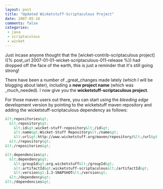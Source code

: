 ```yaml
---
layout: post
title: "Updated Wicketstuff-Scriptaculous Project"
date: 2007-05-16
comments: false
categories:
 - java
 - scriptaculous
 - wicket
---
```


Just incase anyone thought that the [wicket-contrib-scriptaculous project]({% post_url 2007-01-01-wicket-scriptaculous-011-release %}) had dropped off the face of the earth, this is just a reminder that it's still going strong!



There have been a number of _great_changes made lately (which I will be blogging about later), including a **new project name** (which was _much_needed). I now give you the **wicketstuff-scriptaculous project**.



For those maven users out there, you can start using the _bleeding edge_ development version by pointing to the wicketstuff maven repository and adding the wicketstuff-scriptaculous dependency as follows:



```xml
&lt;repositories&gt;
  &lt;repository&gt;
    &lt;id&gt;wicket-stuff-repository&lt;/id&gt;
    &lt;name&gt;Wicket-Stuff Repository&lt;/name&gt;
    &lt;url&gt;http://www.wicketstuff.org/maven/repository/&lt;/url&gt;
  &lt;/repository&gt;
&lt;/repositories&gt;

&lt;dependencies&gt;
  &lt;dependency&gt;
    &lt;groupId&gt;org.wicketstuff&lt;/groupId&gt;
    &lt;artifactId&gt;wicketstuff-scriptaculous&lt;/artifactId&gt;
    &lt;version&gt;1.3-SNAPSHOT&lt;/version&gt;
  &lt;/dependency&gt;
&lt;/dependencies&gt;
```
